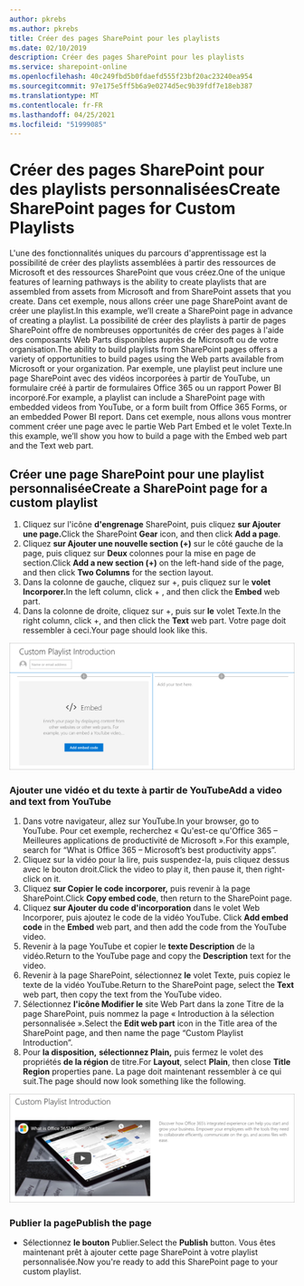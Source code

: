```yaml
---
author: pkrebs
ms.author: pkrebs
title: Créer des pages SharePoint pour les playlists
ms.date: 02/10/2019
description: Créer des pages SharePoint pour les playlists
ms.service: sharepoint-online
ms.openlocfilehash: 40c249fbd5b0fdaefd555f23bf20ac23240ea954
ms.sourcegitcommit: 97e175e5ff5b6a9e0274d5ec9b39fdf7e18eb387
ms.translationtype: MT
ms.contentlocale: fr-FR
ms.lasthandoff: 04/25/2021
ms.locfileid: "51999085"
---
```

# <a name="create-sharepoint-pages-for-custom-playlists"></a><span data-ttu-id="1f2ef-103">Créer des pages SharePoint pour des playlists personnalisées</span><span class="sxs-lookup"><span data-stu-id="1f2ef-103">Create SharePoint pages for Custom Playlists</span></span>

<span data-ttu-id="1f2ef-104">L'une des fonctionnalités uniques du parcours d'apprentissage est la possibilité de créer des playlists assemblées à partir des ressources de Microsoft et des ressources SharePoint que vous créez.</span><span class="sxs-lookup"><span data-stu-id="1f2ef-104">One of the unique features of learning pathways is the ability to create playlists that are assembled from assets from Microsoft and from SharePoint assets that you create.</span></span> <span data-ttu-id="1f2ef-105">Dans cet exemple, nous allons créer une page SharePoint avant de créer une playlist.</span><span class="sxs-lookup"><span data-stu-id="1f2ef-105">In this example, we’ll create a SharePoint page in advance of creating a playlist.</span></span> <span data-ttu-id="1f2ef-106">La possibilité de créer des playlists à partir de pages SharePoint offre de nombreuses opportunités de créer des pages à l'aide des composants Web Parts disponibles auprès de Microsoft ou de votre organisation.</span><span class="sxs-lookup"><span data-stu-id="1f2ef-106">The ability to build playlists from SharePoint pages offers a variety of opportunities to build pages using the Web parts available from Microsoft or your organization.</span></span> <span data-ttu-id="1f2ef-107">Par exemple, une playlist peut inclure une page SharePoint avec des vidéos incorporées à partir de YouTube, un formulaire créé à partir de formulaires Office 365 ou un rapport Power BI incorporé.</span><span class="sxs-lookup"><span data-stu-id="1f2ef-107">For example, a playlist can include a SharePoint page with embedded videos from YouTube, or a form built from Office 365 Forms, or an embedded Power BI report.</span></span> <span data-ttu-id="1f2ef-108">Dans cet exemple, nous allons vous montrer comment créer une page avec le partie Web Part Embed et le volet Texte.</span><span class="sxs-lookup"><span data-stu-id="1f2ef-108">In this example, we’ll show you how to build a page with the Embed web part and the Text web part.</span></span>  

## <a name="create-a-sharepoint-page-for-a-custom-playlist"></a><span data-ttu-id="1f2ef-109">Créer une page SharePoint pour une playlist personnalisée</span><span class="sxs-lookup"><span data-stu-id="1f2ef-109">Create a SharePoint page for a custom playlist</span></span>

1. <span data-ttu-id="1f2ef-110">Cliquez sur l'icône **d'engrenage** SharePoint, puis cliquez **sur Ajouter une page.**</span><span class="sxs-lookup"><span data-stu-id="1f2ef-110">Click the SharePoint **Gear** icon, and then click **Add a page**.</span></span>
2. <span data-ttu-id="1f2ef-111">Cliquez **sur Ajouter une nouvelle section (+)** sur le côté gauche de la page, puis cliquez sur **Deux** colonnes pour la mise en page de section.</span><span class="sxs-lookup"><span data-stu-id="1f2ef-111">Click **Add a new section (+)** on the left-hand side of the page, and then click **Two Columns** for the section layout.</span></span>
3. <span data-ttu-id="1f2ef-112">Dans la colonne de gauche, cliquez sur +, puis cliquez sur le **volet Incorporer.**</span><span class="sxs-lookup"><span data-stu-id="1f2ef-112">In the left column, click + , and then click the **Embed** web part.</span></span> 
4. <span data-ttu-id="1f2ef-113">Dans la colonne de droite, cliquez sur +, puis sur **le** volet Texte.</span><span class="sxs-lookup"><span data-stu-id="1f2ef-113">In the right column, click +, and then click the **Text** web part.</span></span> <span data-ttu-id="1f2ef-114">Votre page doit ressembler à ceci.</span><span class="sxs-lookup"><span data-stu-id="1f2ef-114">Your page should look like this.</span></span>

![cg-pagenewstart.png](media/cg-pagenewstart.png)

### <a name="add-a-video-and-text-from-youtube"></a><span data-ttu-id="1f2ef-116">Ajouter une vidéo et du texte à partir de YouTube</span><span class="sxs-lookup"><span data-stu-id="1f2ef-116">Add a video and text from YouTube</span></span>

1. <span data-ttu-id="1f2ef-117">Dans votre navigateur, allez sur YouTube.</span><span class="sxs-lookup"><span data-stu-id="1f2ef-117">In your browser, go to YouTube.</span></span> <span data-ttu-id="1f2ef-118">Pour cet exemple, recherchez « Qu'est-ce qu'Office 365 – Meilleures applications de productivité de Microsoft ».</span><span class="sxs-lookup"><span data-stu-id="1f2ef-118">For this example, search for “What is Office 365 – Microsoft’s best productivity apps”.</span></span>
2. <span data-ttu-id="1f2ef-119">Cliquez sur la vidéo pour la lire, puis suspendez-la, puis cliquez dessus avec le bouton droit.</span><span class="sxs-lookup"><span data-stu-id="1f2ef-119">Click the video to play it, then pause it, then right-click on it.</span></span> 
3. <span data-ttu-id="1f2ef-120">Cliquez **sur Copier le code incorporer,** puis revenir à la page SharePoint.</span><span class="sxs-lookup"><span data-stu-id="1f2ef-120">Click **Copy embed code**, then return to the SharePoint page.</span></span> 
4. <span data-ttu-id="1f2ef-121">Cliquez **sur Ajouter du code d'incorporation** dans le volet Web Incorporer, puis ajoutez le code de la vidéo YouTube. </span><span class="sxs-lookup"><span data-stu-id="1f2ef-121">Click **Add embed code** in the **Embed** web part, and then add the code from the YouTube video.</span></span>
5. <span data-ttu-id="1f2ef-122">Revenir à la page YouTube et copier le **texte Description** de la vidéo.</span><span class="sxs-lookup"><span data-stu-id="1f2ef-122">Return to the YouTube page and copy the **Description** text for the video.</span></span> 
6. <span data-ttu-id="1f2ef-123">Revenir à la page SharePoint, sélectionnez **le** volet Texte, puis copiez le texte de la vidéo YouTube.</span><span class="sxs-lookup"><span data-stu-id="1f2ef-123">Return to the SharePoint page, select the **Text** web part, then copy the text from the YouTube video.</span></span>
7. <span data-ttu-id="1f2ef-124">Sélectionnez **l'icône Modifier le** site Web Part dans la zone Titre de la page SharePoint, puis nommez la page « Introduction à la sélection personnalisée ».</span><span class="sxs-lookup"><span data-stu-id="1f2ef-124">Select the **Edit web part** icon  in the Title area of the SharePoint page, and then name the page “Custom Playlist Introduction”.</span></span> 
8. <span data-ttu-id="1f2ef-125">Pour **la disposition,** **sélectionnez Plain,** puis fermez le volet des propriétés **de la région** de titre.</span><span class="sxs-lookup"><span data-stu-id="1f2ef-125">For **Layout**, select **Plain**, then close **Title Region** properties pane.</span></span> <span data-ttu-id="1f2ef-126">La page doit maintenant ressembler à ce qui suit.</span><span class="sxs-lookup"><span data-stu-id="1f2ef-126">The page should now look something like the following.</span></span> 

![cg-pagenewfinish.png](media/cg-pagenewfinish.png)

### <a name="publish-the-page"></a><span data-ttu-id="1f2ef-128">Publier la page</span><span class="sxs-lookup"><span data-stu-id="1f2ef-128">Publish the page</span></span>

- <span data-ttu-id="1f2ef-129">Sélectionnez **le bouton** Publier.</span><span class="sxs-lookup"><span data-stu-id="1f2ef-129">Select the **Publish** button.</span></span> <span data-ttu-id="1f2ef-130">Vous êtes maintenant prêt à ajouter cette page SharePoint à votre playlist personnalisée.</span><span class="sxs-lookup"><span data-stu-id="1f2ef-130">Now you're ready to add this SharePoint page to your custom playlist.</span></span> 